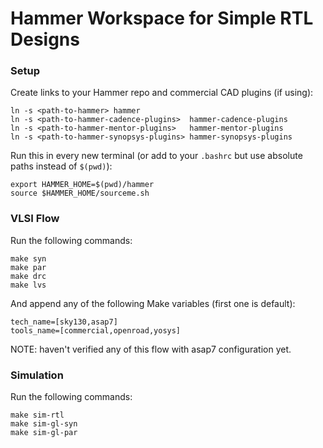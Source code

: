 # Hammer Workspace for Simple RTL Designs


### Setup

Create links to your Hammer repo and commercial CAD plugins (if using):

    ln -s <path-to-hammer> hammer
    ln -s <path-to-hammer-cadence-plugins>  hammer-cadence-plugins
    ln -s <path-to-hammer-mentor-plugins>   hammer-mentor-plugins
    ln -s <path-to-hammer-synopsys-plugins> hammer-synopsys-plugins

Run this in every new terminal (or add to your `.bashrc` but use absolute paths instead of `$(pwd)`):

    export HAMMER_HOME=$(pwd)/hammer
    source $HAMMER_HOME/sourceme.sh

### VLSI Flow

Run the following commands:

    make syn
    make par
    make drc
    make lvs

And append any of the following Make variables (first one is default):

    tech_name=[sky130,asap7]
    tools_name=[commercial,openroad,yosys]
    
NOTE: haven't verified any of this flow with asap7 configuration yet.

### Simulation
Run the following commands:

    make sim-rtl
    make sim-gl-syn
    make sim-gl-par
